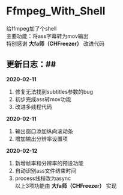 # Ffmpeg_With_Shell
给ffmpeg加了个shell  
主要功能：将ass字幕转为mov输出  
特别感谢 **大fa师（CHFreezer）** 改进代码  

## 更新日志：##

**2020-02-11**  
1. 修复无法找到subtitles参数的bug  
2. 初步完成ass转mov功能  
3. 改进多线程代码  

**2020-02-11**  
1. 输出窗口添加纵向滚动条  
2. 增加输出分辨率设置项  

**2020-02-12**  
1. 新增帧率和分辨率的预设功能  
2. 自动识别ass文件结束时间  
3. process线程改为async  
以上3项功能由 **大fa师（CHFreezer）** 实现